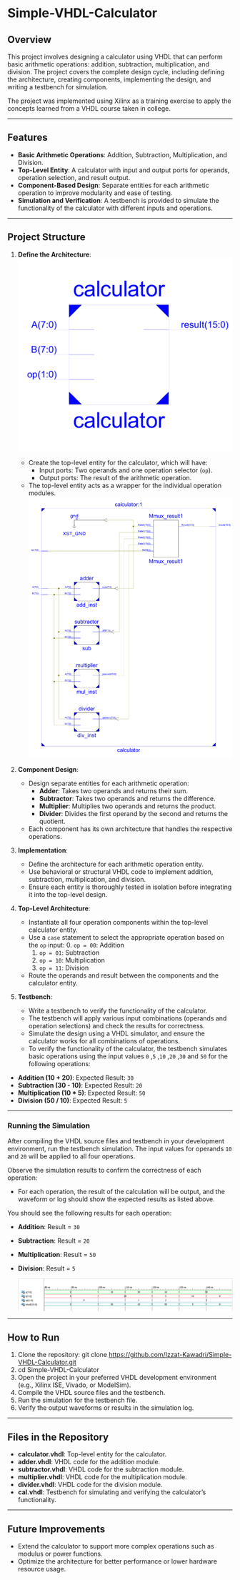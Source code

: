 # Simple-VHDL-Calculator


## Overview
This project involves designing a calculator using VHDL that can perform basic arithmetic operations: addition, subtraction, multiplication, and division. The project covers the complete design cycle, including defining the architecture, creating components, implementing the design, and writing a testbench for simulation.

The project was implemented using Xilinx as a training exercise to apply the concepts learned from a VHDL course taken in college.

---

## Features
- **Basic Arithmetic Operations**: Addition, Subtraction, Multiplication, and Division.
- **Top-Level Entity**: A calculator with input and output ports for operands, operation selection, and result output.
- **Component-Based Design**: Separate entities for each arithmetic operation to improve modularity and ease of testing.
- **Simulation and Verification**: A testbench is provided to simulate the functionality of the calculator with different inputs and operations.

---

## Project Structure

1. **Define the Architecture**:
   ![Calculator Image](./Calculator.png)
   - Create the top-level entity for the calculator, which will have:
     - Input ports: Two operands and one operation selector (`op`).
     - Output ports: The result of the arithmetic operation.
   - The top-level entity acts as a wrapper for the individual operation modules.
   ![Calculator Image](./Calculator1.png)

3. **Component Design**:
   - Design separate entities for each arithmetic operation:
     - **Adder**: Takes two operands and returns their sum.
     - **Subtractor**: Takes two operands and returns the difference.
     - **Multiplier**: Multiplies two operands and returns the product.
     - **Divider**: Divides the first operand by the second and returns the quotient.
   - Each component has its own architecture that handles the respective operations.

4. **Implementation**:
   - Define the architecture for each arithmetic operation entity.
   - Use behavioral or structural VHDL code to implement addition, subtraction, multiplication, and division.
   - Ensure each entity is thoroughly tested in isolation before integrating it into the top-level design.

5. **Top-Level Architecture**:
   - Instantiate all four operation components within the top-level calculator entity.
   - Use a `case` statement to select the appropriate operation based on the `op` input:
     0. `op = 00`: Addition
     1. `op = 01`: Subtraction
     2. `op = 10`: Multiplication
     3. `op = 11`: Division
   - Route the operands and result between the components and the calculator entity.

6. **Testbench**:
   - Write a testbench to verify the functionality of the calculator.
   - The testbench will apply various input combinations (operands and operation selections) and check the results for correctness.
   - Simulate the design using a VHDL simulator, and ensure the calculator works for all combinations of operations.
   - To verify the functionality of the calculator, the testbench simulates basic operations using the input values `0` ,`5` ,`10` ,`20` ,`30` and `50` for the following operations:

- **Addition (10 + 20)**: Expected Result: `30`
- **Subtraction (30 - 10)**: Expected Result: `20`
- **Multiplication (10 * 5)**: Expected Result: `50`
- **Division (50 / 10)**: Expected Result: `5`

---

### Running the Simulation
After compiling the VHDL source files and testbench in your development environment, run the testbench simulation. The input values for operands `10` and `20` will be applied to all four operations.

Observe the simulation results to confirm the correctness of each operation:
- For each operation, the result of the calculation will be output, and the waveform or log should show the expected results as listed above.

You should see the following results for each operation:
- **Addition**: Result = `30`
- **Subtraction**: Result = `20`
- **Multiplication**: Result = `50`
- **Division**: Result = `5`

   ![Simulation Image](./simulation.png)

---

## How to Run
1. Clone the repository:
   git clone https://github.com/Izzat-Kawadri/Simple-VHDL-Calculator.git
2. cd Simple-VHDL-Calculator
3. Open the project in your preferred VHDL development environment (e.g., Xilinx ISE, Vivado, or ModelSim).
4. Compile the VHDL source files and the testbench.
5. Run the simulation for the testbench file.
6. Verify the output waveforms or results in the simulation log.

---

## Files in the Repository
- **calculator.vhdl**: Top-level entity for the calculator.
- **adder.vhdl**: VHDL code for the addition module.
- **subtractor.vhdl**: VHDL code for the subtraction module.
- **multiplier.vhdl**: VHDL code for the multiplication module.
- **divider.vhdl**: VHDL code for the division module.
- **cal.vhdl**: Testbench for simulating and verifying the calculator’s functionality.

---

## Future Improvements
- Extend the calculator to support more complex operations such as modulus or power functions.
- Optimize the architecture for better performance or lower hardware resource usage.

